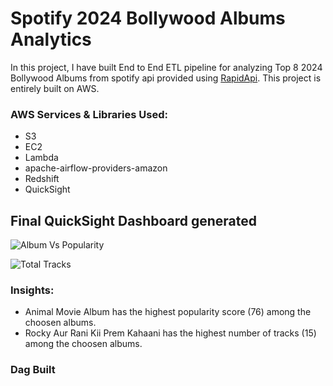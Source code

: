 # Spotify 2024 Bollywood Albums Analytics 


In this project, I have built End to End ETL pipeline for analyzing Top 8 2024 Bollywood Albums from spotify api provided using [RapidApi](https://rapidapi.com/Glavier/api/spotify23). This project is entirely built on AWS.


### AWS Services & Libraries Used:

* S3
* EC2
* Lambda
* apache-airflow-providers-amazon
* Redshift
* QuickSight


## Final QuickSight Dashboard generated




![Album Vs Popularity](https://github.com/user-attachments/assets/39558e85-c30b-413a-acad-77a4ae41a53a)


![Total Tracks](https://github.com/user-attachments/assets/e635bf0e-1e88-4aa0-a9a9-d2a3fec911d8)



### Insights:

* Animal Movie Album has the highest popularity score (76) among the choosen albums.
* Rocky Aur Rani Kii Prem Kahaani has the highest number of tracks (15) among the choosen albums.




### Dag Built
